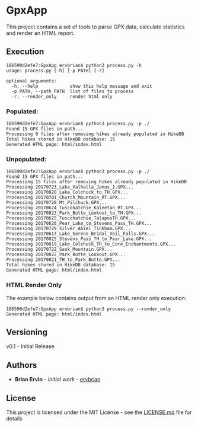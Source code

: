 # GpxApp

This project contains a set of tools to parse GPX data, calculate statistics and render an HTML report.


## Execution
```
186590d2efe7:GpxApp ervbrian$ python3 process.py -h
usage: process.py [-h] [-p PATH] [-r]

optional arguments:
  -h, --help            show this help message and exit
  -p PATH, --path PATH  list of files to process
  -r, --render_only     render html only
```

### Populated:
```
186590d2efe7:GpxApp ervbrian$ python3 process.py -p ./
Found 15 GPX files in path...
Processing 0 files after removing hikes already populated in HikeDB
Total hikes stored in HikeDB database: 15
Generated HTML page: html/index.html
```

### Unpopulated:
```
186590d2efe7:GpxApp ervbrian$ python3 process.py -p ./
Found 15 GPX files in path...
Processing 15 files after removing hikes already populated in HikeDB
Processing 20170723_Lake_Valhalla_Janus_1.GPX...
Processing 20170820_Lake_Colchuck_to_TH.GPX...
Processing 20170701_Church_Mountain_RT.GPX...
Processing 20170728_Mt_Pilchuck.GPX...
Processing 20170624_Tuscohatchie_Kaleetan_RT.GPX...
Processing 20170823_Park_Butte_Lookout_to_TH.GPX...
Processing 20170625_Tuscohatchie_TalapusTH.GPX...
Processing 20170826_Pear_Lake_to_Stevens_Pass_TH.GPX...
Processing 20170729_Silver_Abiel_Tinkham.GPX...
Processing 20170617_Lake_Serene_Bridal_Veil_Falls.GPX...
Processing 20170825_Stevens_Pass_TH_to_Pear_Lake.GPX...
Processing 20170819_Lake_Colchuck_TH_to_Core_Enchantments.GPX...
Processing 20170722_Sauk_Mountain.GPX...
Processing 20170822_Park_Butte_Lookout.GPX...
Processing 20170821_TH_to_Park_Butte.GPX...
Total hikes stored in HikeDB database: 15
Generated HTML page: html/index.html
```

### HTML Render Only
The example below contains output from an HTML render only execution:
```
186590d2efe7:GpxApp ervbrian$ python3 process.py --render_only
Generated HTML page: html/index.html
```

## Versioning

v0.1 - Initial Release

## Authors

* **Brian Ervin** - *Initial work* - [ervbrian](https://github.com/ervbrian)

## License

This project is licensed under the MIT License - see the [LICENSE.md](LICENSE.md) file for details

